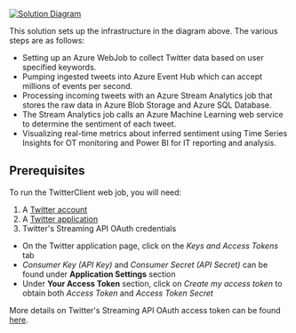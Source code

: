 [![Solution Diagram]({PatternAssetBaseUrl}/TwitterStreamAnalysisWithAMLDiagram.jpg)]({PatternAssetBaseUrl}/TwitterStreamAnalysisWithAMLDiagram.jpg)

This solution sets up the infrastructure in the diagram above. The various steps are as follows:

* Setting up an Azure WebJob to collect Twitter data based on user specified keywords.
* Pumping ingested tweets into Azure Event Hub which can accept millions of events per second.
* Processing incoming tweets with an Azure Stream Analytics job that stores the raw data in Azure Blob Storage and Azure SQL Database.
* The Stream Analytics job calls an Azure Machine Learning web service to determine the sentiment of each tweet. 
* Visualizing real-time metrics about inferred sentiment using Time Series Insights for OT monitoring and Power BI for IT reporting and analysis.

## Prerequisites

To run the TwitterClient web job, you will need:

1. A [Twitter account](https://twitter.com/login)
2. A [Twitter application](https://apps.twitter.com)
3. Twitter's Streaming API OAuth credentials
  - On the Twitter application page, click on the *Keys and Access Tokens* tab
  - *Consumer Key (API Key)* and *Consumer Secret (API Secret)* can be found under **Application Settings** section
  - Under **Your Access Token** section, click on *Create my access token* to obtain both *Access Token* and *Access Token Secret*

More details on Twitter's Streaming API OAuth access token can be found [here](https://dev.twitter.com/oauth/overview/application-owner-access-tokens).